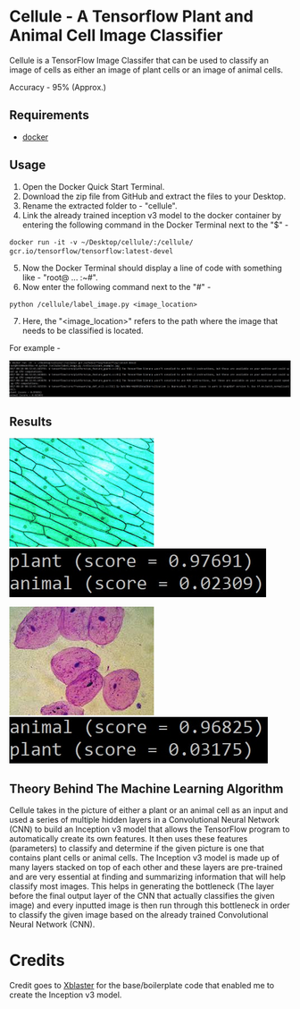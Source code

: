 # Cellule - A Tensorflow Plant and Animal Cell Image Classifier

Cellule is a TensorFlow Image Classifer that can be used to classify an image of cells as either an image of plant cells or an image of animal cells.

Accuracy - 95% (Approx.) 

## Requirements

* [docker](https://www.docker.com/products/docker-toolbox)

## Usage 

1. Open the Docker Quick Start Terminal.
2. Download the zip file from GitHub and extract the files to your Desktop.
3. Rename the extracted folder to - "cellule".
4. Link the already trained inception v3 model to the docker container by entering the following command in the Docker Terminal next to the "$" - 
```
docker run -it -v ~/Desktop/cellule/:/cellule/ gcr.io/tensorflow/tensorflow:latest-devel
```
5. Now the Docker Terminal should display a line of code with something like - "root@ ... :~#".
6. Now enter the following command next to the "#" - 
```
python /cellule/label_image.py <image_location>
```
7. Here, the "<image_location>" refers to the path where the image that needs to be classified is located.

For example - 


![example](screenshots/example.jpg)

## Results


![results](screenshots/plant_pic.jpg)     
![results](screenshots/plant_example.jpg)


![results](screenshots/animal_pic.jpg)     
![results](screenshots/animal_example.jpg)

## Theory Behind The Machine Learning Algorithm

Cellule takes in the picture of either a plant or an animal cell as an input and used a series of multiple hidden layers in a Convolutional Neural Network (CNN) to build an Inception v3 model that allows the TensorFlow program to automatically create its own features. It then uses these features (parameters) to classify and determine if the given picture is one that contains plant cells or animal cells.
The Inception v3 model is made up of many layers stacked on top of each other and these layers are pre-trained and are very essential at finding and summarizing information that will help classify most images. This helps in generating the bottleneck (The layer before the final output layer of the CNN that actually classifies the given image) and every inputted image is then run through this bottleneck in order to classify the given image based on the already trained Convolutional Neural Network (CNN). 

# Credits

Credit goes to [Xblaster](https://github.com/xblaster) for the base/boilerplate code that enabled me to create the Inception v3 model.




